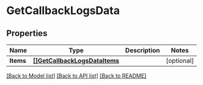 # GetCallbackLogsData

## Properties

Name | Type | Description | Notes
------------ | ------------- | ------------- | -------------
**Items** | [**[]GetCallbackLogsDataItems**](GetCallbackLogs_data_items.md) |  | [optional] 

[[Back to Model list]](../README.md#documentation-for-models) [[Back to API list]](../README.md#documentation-for-api-endpoints) [[Back to README]](../README.md)


